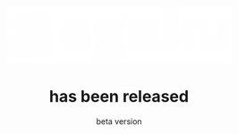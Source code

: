 

<p align="center"><a href="https://egaku.space" target="_blank"><img src="https://raw.githubusercontent.com/galihtrisna/egaku.space/master/public/img/logo_white.png" width="400"></a></p>

<center><h1 style="text-align: center;">has been released</h1>
<p>beta version</p></center>

